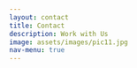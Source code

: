 ```yaml
---
layout: contact
title: Contact
description: Work with Us
image: assets/images/pic11.jpg
nav-menu: true
---
```

